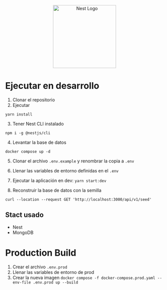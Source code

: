 <p align="center">
  <a href="http://nestjs.com/" target="blank"><img src="https://nestjs.com/img/logo-small.svg" width="200" alt="Nest Logo" /></a>
</p>

# Ejecutar en desarrollo

1. Clonar el repositorio
2. Ejecutar

```
yarn install
```

3. Tener Nest CLI instalado

```
npm i -g @nestjs/cli
```

4. Levantar la base de datos

```
docker compose up -d
```

5. Clonar el archivo `.env.example` y renombrar la copia a `.env`

6. Llenar las variables de entorno definidas en el `.env`

7. Ejecutar la aplicación en dev: `yarn start:dev`

8. Reconstruir la base de datos con la semilla

```
curl --location --request GET 'http://localhost:3000/api/v1/seed'
```

## Stact usado

- Nest
- MongoDB

# Production Build

1. Crear el archivo `.env.prod`
2. Llenar las variables de entorno de prod
3. Crear la nueva imagen
   `docker compose -f docker-compose.prod.yaml --env-file .env.prod up --build`
